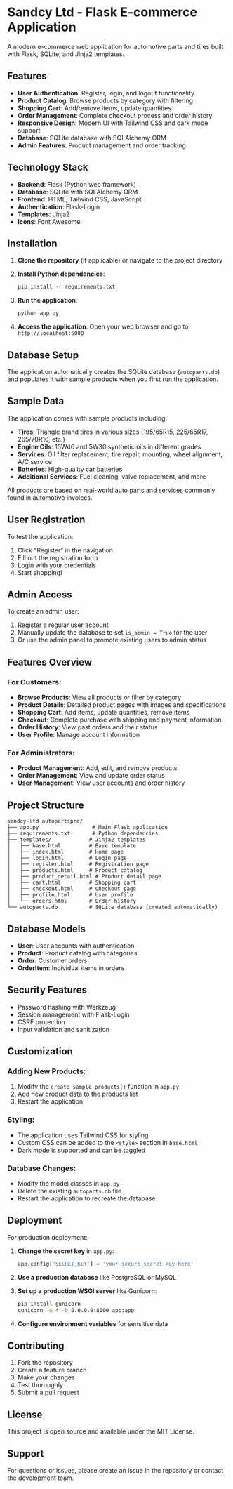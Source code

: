 # Sandcy Ltd - Flask E-commerce Application

A modern e-commerce web application for automotive parts and tires built with Flask, SQLite, and Jinja2 templates.

## Features

- **User Authentication**: Register, login, and logout functionality
- **Product Catalog**: Browse products by category with filtering
- **Shopping Cart**: Add/remove items, update quantities
- **Order Management**: Complete checkout process and order history
- **Responsive Design**: Modern UI with Tailwind CSS and dark mode support
- **Database**: SQLite database with SQLAlchemy ORM
- **Admin Features**: Product management and order tracking

## Technology Stack

- **Backend**: Flask (Python web framework)
- **Database**: SQLite with SQLAlchemy ORM
- **Frontend**: HTML, Tailwind CSS, JavaScript
- **Authentication**: Flask-Login
- **Templates**: Jinja2
- **Icons**: Font Awesome

## Installation

1. **Clone the repository** (if applicable) or navigate to the project directory

2. **Install Python dependencies**:
   ```bash
   pip install -r requirements.txt
   ```

3. **Run the application**:
   ```bash
   python app.py
   ```

4. **Access the application**:
   Open your web browser and go to `http://localhost:5000`

## Database Setup

The application automatically creates the SQLite database (`autoparts.db`) and populates it with sample products when you first run the application.

## Sample Data

The application comes with sample products including:
- **Tires**: Triangle brand tires in various sizes (195/65R15, 225/65R17, 265/70R16, etc.)
- **Engine Oils**: 15W40 and 5W30 synthetic oils in different grades
- **Services**: Oil filter replacement, tire repair, mounting, wheel alignment, A/C service
- **Batteries**: High-quality car batteries
- **Additional Services**: Fuel cleaning, valve replacement, and more

All products are based on real-world auto parts and services commonly found in automotive invoices.

## User Registration

To test the application:
1. Click "Register" in the navigation
2. Fill out the registration form
3. Login with your credentials
4. Start shopping!

## Admin Access

To create an admin user:
1. Register a regular user account
2. Manually update the database to set `is_admin = True` for the user
3. Or use the admin panel to promote existing users to admin status

## Features Overview

### For Customers:
- **Browse Products**: View all products or filter by category
- **Product Details**: Detailed product pages with images and specifications
- **Shopping Cart**: Add items, update quantities, remove items
- **Checkout**: Complete purchase with shipping and payment information
- **Order History**: View past orders and their status
- **User Profile**: Manage account information

### For Administrators:
- **Product Management**: Add, edit, and remove products
- **Order Management**: View and update order status
- **User Management**: View user accounts and order history

## Project Structure

```
sandcy-ltd autopartspro/
├── app.py                 # Main Flask application
├── requirements.txt       # Python dependencies
├── templates/            # Jinja2 templates
│   ├── base.html         # Base template
│   ├── index.html        # Home page
│   ├── login.html        # Login page
│   ├── register.html     # Registration page
│   ├── products.html     # Product catalog
│   ├── product_detail.html # Product detail page
│   ├── cart.html         # Shopping cart
│   ├── checkout.html     # Checkout page
│   ├── profile.html      # User profile
│   └── orders.html       # Order history
└── autoparts.db          # SQLite database (created automatically)
```

## Database Models

- **User**: User accounts with authentication
- **Product**: Product catalog with categories
- **Order**: Customer orders
- **OrderItem**: Individual items in orders

## Security Features

- Password hashing with Werkzeug
- Session management with Flask-Login
- CSRF protection
- Input validation and sanitization

## Customization

### Adding New Products:
1. Modify the `create_sample_products()` function in `app.py`
2. Add new product data to the products list
3. Restart the application

### Styling:
- The application uses Tailwind CSS for styling
- Custom CSS can be added to the `<style>` section in `base.html`
- Dark mode is supported and can be toggled

### Database Changes:
- Modify the model classes in `app.py`
- Delete the existing `autoparts.db` file
- Restart the application to recreate the database

## Deployment

For production deployment:

1. **Change the secret key** in `app.py`:
   ```python
   app.config['SECRET_KEY'] = 'your-secure-secret-key-here'
   ```

2. **Use a production database** like PostgreSQL or MySQL

3. **Set up a production WSGI server** like Gunicorn:
   ```bash
   pip install gunicorn
   gunicorn -w 4 -b 0.0.0.0:8000 app:app
   ```

4. **Configure environment variables** for sensitive data

## Contributing

1. Fork the repository
2. Create a feature branch
3. Make your changes
4. Test thoroughly
5. Submit a pull request

## License

This project is open source and available under the MIT License.

## Support

For questions or issues, please create an issue in the repository or contact the development team. 